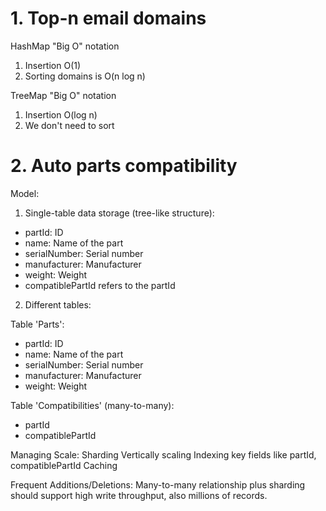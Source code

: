# 1. Top-n email domains

HashMap "Big O" notation
1. Insertion O(1)
2. Sorting domains is O(n log n) 

TreeMap "Big O" notation
1. Insertion O(log n)
2. We don't need to sort

# 2. Auto parts compatibility

Model:

1. Single-table data storage (tree-like structure):
- partId: ID
- name: Name of the part
- serialNumber: Serial number
- manufacturer: Manufacturer
- weight: Weight
- compatiblePartId refers to the partId

2. Different tables:

Table 'Parts':
- partId: ID
- name: Name of the part
- serialNumber: Serial number
- manufacturer: Manufacturer
- weight: Weight

Table 'Compatibilities' (many-to-many):
- partId
- compatiblePartId

Managing Scale:
 Sharding
 Vertically scaling
 Indexing key fields like partId, compatiblePartId
 Caching

Frequent Additions/Deletions:
Many-to-many relationship plus sharding should support high write throughput, also millions of records.

